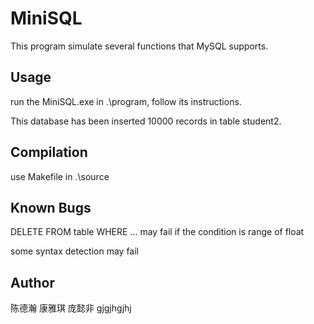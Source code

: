 # MiniSQL

This program simulate several functions that MySQL supports.

## Usage

run the MiniSQL.exe in .\program, follow its instructions.

This database has been inserted 10000 records in table student2.

## Compilation

use Makefile in .\source

## Known Bugs

DELETE FROM table WHERE ... may fail if the condition is range of float

some syntax detection may fail

## Author

陈德瀚 康雅琪 庞懿非
gjgjhgjhj
